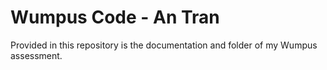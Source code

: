 # Wumpus Code - An Tran
Provided in this repository is the documentation and folder of my Wumpus assessment.
